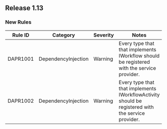 ## Release 1.13

### New Rules

| Rule ID | Category            | Severity | Notes                                                                                             |
|---------|---------------------|----------|---------------------------------------------------------------------------------------------------|
| DAPR1001  | DependencyInjection | Warning  | Every type that that implements IWorkflow should be registered with the service provider.         |
| DAPR1002  | DependencyInjection | Warning  | Every type that that implements IWorkflowActivity should be registered with the service provider. |